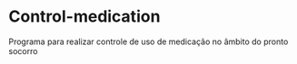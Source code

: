 # Control-medication
Programa para realizar controle de uso de medicação no âmbito do pronto socorro
